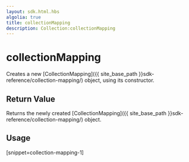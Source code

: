 ```yaml
---
layout: sdk.html.hbs
algolia: true
title: collectionMapping
description: Collection:collectionMapping
---
```


  

# collectionMapping
Creates a new [CollectionMapping]({{ site_base_path }}sdk-reference/collection-mapping/) object, using its constructor.


## Return Value

Returns the newly created [CollectionMapping]({{ site_base_path }}sdk-reference/collection-mapping/) object.

## Usage

[snippet=collection-mapping-1]
